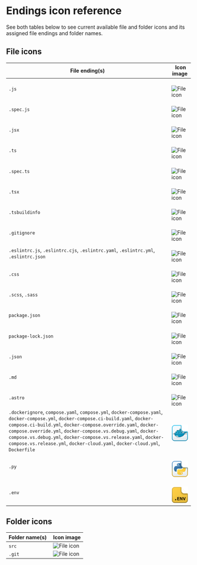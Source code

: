 
<!--
  This file is generated programmatically. Manual changes to this file will be overwritten by next file generation.
-->

# Endings icon reference
See both tables below to see current available file and folder icons and its assigned file endings and folder names.

## File icons
File ending(s) | Icon image
---|---
`.js` | ![File icon](../Images/js-file/js-file@2x.png)
`.spec.js` | ![File icon](../Images/spec-js-file/spec-js-file@2x.png)
`.jsx` | ![File icon](../Images/jsx-file/jsx-file@2x.png)
`.ts` | ![File icon](../Images/ts-file/ts-file@2x.png)
`.spec.ts` | ![File icon](../Images/spec-ts-file/spec-ts-file@2x.png)
`.tsx` | ![File icon](../Images/tsx-file/tsx-file@2x.png)
`.tsbuildinfo` | ![File icon](../Images/tsbuildinfo-file/tsbuildinfo-file@2x.png)
`.gitignore` | ![File icon](../Images/git-file/git-file@2x.png)
`.eslintrc.js`, `.eslintrc.cjs`, `.eslintrc.yaml`, `.eslintrc.yml`, `.eslintrc.json` | ![File icon](../Images/eslint-file/eslint-file@2x.png)
`.css` | ![File icon](../Images/css-file/css-file@2x.png)
`.scss`, `.sass` | ![File icon](../Images/sass-file/sass-file@2x.png)
`package.json` | ![File icon](../Images/node-package-file/node-package-file@2x.png)
`package-lock.json` | ![File icon](../Images/node-package-lock-file/node-package-lock-file@2x.png)
`.json` | ![File icon](../Images/json-file/json-file@2x.png)
`.md` | ![File icon](../Images/markdown-file/markdown-file@2x.png)
`.astro` | ![File icon](../Images/astro-file/astro-file@2x.png)
`.dockerignore`, `compose.yaml`, `compose.yml`, `docker-compose.yaml`, `docker-compose.yml`, `docker-compose.ci-build.yaml`, `docker-compose.ci-build.yml`, `docker-compose.override.yaml`, `docker-compose.override.yml`, `docker-compose.vs.debug.yaml`, `docker-compose.vs.debug.yml`, `docker-compose.vs.release.yaml`, `docker-compose.vs.release.yml`, `docker-cloud.yaml`, `docker-cloud.yml`, `Dockerfile` | ![File icon](../Images/docker-file/docker-file@2x.png)
`.py` | ![File icon](../Images/python-file/python-file@2x.png)
`.env` | ![File icon](../Images/dotenv-file/dotenv-file@2x.png)

## Folder icons
Folder name(s) | Icon image
---|---
`src` | ![File icon](../Images/src-folder/src-folder@2x.png)
`.git` | ![File icon](../Images/git-folder/git-folder@2x.png)
